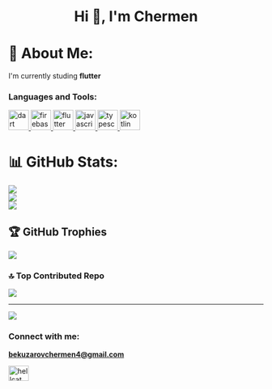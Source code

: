 <h1 align="center">Hi 👋, I'm Chermen</h1>

# 💫 About Me:
I'm currently studing **flutter**



<h3 align="left">Languages and Tools:</h3>
<p align="left"> <a href="https://dart.dev" target="_blank" rel="noreferrer"> <img src="https://www.vectorlogo.zone/logos/dartlang/dartlang-icon.svg" alt="dart" width="40" height="40"/> </a> <a href="https://firebase.google.com/" target="_blank" rel="noreferrer"> <img src="https://www.vectorlogo.zone/logos/firebase/firebase-icon.svg" alt="firebase" width="40" height="40"/> </a> <a href="https://flutter.dev" target="_blank" rel="noreferrer"> <img src="https://www.vectorlogo.zone/logos/flutterio/flutterio-icon.svg" alt="flutter" width="40" height="40"/> </a>  <a href="https://npmjs.com" target="_blank" rel="noreferrer"> <img width="40" height="40" alt="javascript" src="https://github.com/user-attachments/assets/4326c4c6-ef34-4db5-a15d-7330c0a1d00c" /> </a>
<a href="https://npmjs.com" target="_blank" rel="noreferrer"> <img width="40" height="40" alt="typescript" src="https://github.com/user-attachments/assets/a5f6b9b1-9efb-4e10-91d5-9537ec415956" /> </a>
<a href="https://kotlinlang.org" target="_blank" rel="noreferrer"> <img width="40" height="40" alt="kotlin" src="https://github.com/user-attachments/assets/259f0a60-3f81-454a-beeb-546dee43dfe5" /> </a>
</p>
</p>






# 📊 GitHub Stats:
![](https://github-readme-stats.vercel.app/api?username=Bekuzaroff&theme=dark&hide_border=false&include_all_commits=false&count_private=false)<br/>
![](https://nirzak-streak-stats.vercel.app/?user=Bekuzaroff&theme=dark&hide_border=false)<br/>
![](https://github-readme-stats.vercel.app/api/top-langs/?username=Bekuzaroff&theme=dark&hide_border=false&include_all_commits=false&count_private=false&layout=compact)

## 🏆 GitHub Trophies
![](https://github-profile-trophy.vercel.app/?username=Bekuzaroff&theme=default&no-frame=false&no-bg=true&margin-w=4)

### 🔝 Top Contributed Repo
![](https://github-contributor-stats.vercel.app/api?username=Bekuzaroff&limit=5&theme=dark&combine_all_yearly_contributions=true)

---
[![](https://visitcount.itsvg.in/api?id=Bekuzaroff&icon=0&color=0)](https://visitcount.itsvg.in)

<!-- Proudly created with GPRM ( https://gprm.itsvg.in ) -->

 <h3 align="left">Connect with me:</h3>
<p align="left">
  
**bekuzarovchermen4@gmail.com**

<a href="https://instagram.com/__chera___" target="blank"><img align="center" src="https://raw.githubusercontent.com/rahuldkjain/github-profile-readme-generator/master/src/images/icons/Social/instagram.svg" alt="hellcat__404" height="30" width="40" /></a>

</p>






























